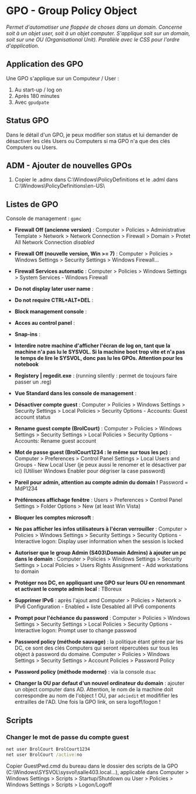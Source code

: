 # GPO - Group Policy Object

*Permet d'automatiser une floppée de choses dans un domain. Concerne soit à un objet user, soit à un objet computer. S'applique soit sur un domain, soit sur une OU (Organisational Unit). Parallèle avec le CSS pour l'ordre d'application.*

## Application des GPO

Une GPO s'applique sur un Computeur / User :
1. Au start-up / log on
2. Après 180 minutes
3. Avec `gpudpate` 

## Status GPO

Dans le détail d'un GPO, je peux modifier son status et lui demander de désactiver les clés Users ou Computers si ma GPO n'a que des clés Computers ou Users.

## ADM - Ajouter de nouvelles GPOs

1. Copier le .admx dans C:\Windows\PolicyDefinitions et le .adml dans C:\Windows\PolicyDefinitions\en-US\

## Listes de GPO

Console de management : `gpmc`

* **Firewall Off (ancienne version)** : Computer > Policies > Administrative Template > Network > Network Connection > Firewall > Domain > Protet All Network Connection *disabled*
* **Firewall Off (nouvelle version, Win >= 7)** : Computer > Policies > Windows Settings > Security Settings > Windows Firewall...
* **Firewall Services automatic** : Computer > Policies > Windows Settings > System Services - Windows Firewall
* **Do not display later user name** :
* **Do not require CTRL+ALT+DEL** :
* **Block management console** :
* **Acces au control panel** :
* **Snap-ins** :
* **Interdire notre machine d'afficher l'écran de log on, tant que la machine n'a pas lu le SYSVOL. Si la machine boot trop vite et n'a pas le temps de lire le SYSVOL, donc pas lu les GPOs. Attention pour les notebook**
* **Registery | regedit.exe** : (running silently : permet de toujours faire passer un .reg)
* **Vue Standard dans les console de management** :
* **Désactiver compte guest** : Computer > Policies > Windows Settings > Security Settings > Local Policies > Security Options - Accounts: Guest account status
* **Rename guest compte (BrolCourt)** : Computer > Policies > Windows Settings > Security Settings > Local Policies > Security Options - Accounts: Rename guest account
* **Mot de passe guest (BrolCourt1234 : le même sur tous les pc)** : Computer > Preferences > Control Panel Settings > Local Users and Groups - New Local User (je peux aussi le renomer et le désactiver par ici) (Utiliser Windows Enabler pour dégriser la case password)
* **Pareil pour admin, attention au compte admin du domain !** Password = MdP1234
* **Préférences affichage fenêtre** : Users > Preferences > Control Panel Settings > Folder Options > New (at least Win Vista)
* **Bloquer les comptes microsoft** :
* **Ne pas afficher les infos utilisateurs à l'écran verrouiller** : Computer > Policies > Windows Settings > Security Settings > Security Options - Interactive logon: Display user information when the session is locked
* **Autoriser que le group Admin (S403\Domain Admins) à ajouter un pc dans le domain** : Computer > Policies > Windows Settings > Security Settings > Local Policies > Users Rights Assignment - Add workstations to domain
* **Protéger nos DC, en appliquant une GPO sur leurs OU en renommant et activant le compte admin local** : TBoreux
* **Supprimer IPv6** : après l'ajout amd Computer > Policies > Network > IPv6 Configuration - Enabled + liste Desabled all IPv6 components
* **Prompt pour l'échéance du password** : Computer > Policies > Windows Settings > Security Settings > Local Policies > Security Options - Interactive logon: Prompt user to change passwod
* **Password policy (méthode sauvage)** : la politique étant gérée par les DC, ce sont des clés Computers qui seront répercutées sur tous les object à password du domaine. Computer > Policies > Windows Settings > Security Settings > Account Policies > Password Policy
* **Password policy (méthode moderne)** : via la console `dsac`

* **Changer la OU par defaut d'un nouvel ordinateur du domain** : ajouter un object computer dans AD. Attention, le nom de la machine doit correspondre au nom de l'object ! OU, par `adciedit` et modififier les entrailles de l'AD. Une fois la GPO link, on sera logoff/logon !

## Scripts

### Changer le mot de passe du compte guest

```cmd
net user BrolCourt BrolCourt1234
net user BrolCourt /active:no
```

Copier GuestPwd.cmd du bureau dans le dossier des scripts de la GPO (C:\Windows\SYSVOL\sysvol\salle403.local\...), applicable dans Computer > Windows Settings > Scripts > Startup/Shutdown ou User > Policies > Windows Settings > Scripts > Logon/Logoff
